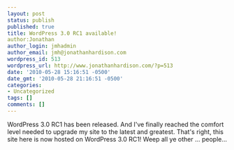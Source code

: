 ```yaml
---
layout: post
status: publish
published: true
title: WordPress 3.0 RC1 available!
author:Jonathan
author_login: jmhadmin
author_email: jmh@jonathanhardison.com
wordpress_id: 513
wordpress_url: http://www.jonathanhardison.com/?p=513
date: '2010-05-28 15:16:51 -0500'
date_gmt: '2010-05-28 21:16:51 -0500'
categories:
- Uncategorized
tags: []
comments: []
---
```

WordPress 3.0 RC1 has been released. And I've finally reached the comfort level needed to upgrade my site to the latest and greatest. That's right, this site here is now hosted on WordPress 3.0 RC1! Weep all ye other ... people...
